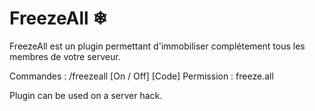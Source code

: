 # FreezeAll ❄
FreezeAll est un plugin permettant d'immobiliser complétement tous les membres de votre serveur.

Commandes : /freezeall [On / Off] [Code]
Permission : freeze.all

Plugin can be used on a server hack.
